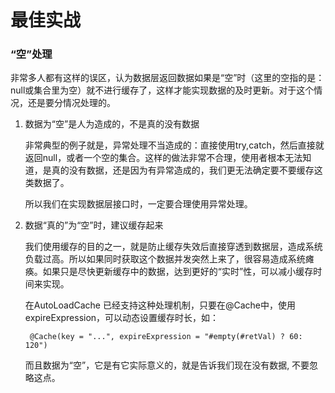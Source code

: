 # 最佳实战

### “空”处理

非常多人都有这样的误区，认为数据层返回数据如果是“空”时（这里的空指的是：null或集合里为空）就不进行缓存了，这样才能实现数据的及时更新。对于这个情况，还是要分情况处理的。

1. 数据为“空”是人为造成的，不是真的没有数据

    非常典型的例子就是，异常处理不当造成的：直接使用try,catch，然后直接就返回null，或者一个空的集合。这样的做法非常不合理，使用者根本无法知道，是真的没有数据，还是因为有异常造成的，我们更无法确定要不要缓存这类数据了。

    所以我们在实现数据层接口时，一定要合理使用异常处理。

2. 数据“真的”为“空”时，建议缓存起来

    我们使用缓存的目的之一，就是防止缓存失效后直接穿透到数据层，造成系统负载过高。所以如果同时获取这个数据并发突然上来了，很容易造成系统瘫痪。如果只是尽快更新缓存中的数据，达到更好的“实时”性，可以减小缓存时间来实现。

    在AutoLoadCache 已经支持这种处理机制，只要在@Cache中，使用expireExpression，可以动态设置缓存时长，如：

        @Cache(key = "...", expireExpression = "#empty(#retVal) ? 60: 120")


    而且数据为“空”，它是有它实际意义的，就是告诉我们现在没有数据, 不要忽略这点。